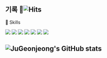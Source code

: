 
  
## 기록 👋![Hits](https://hits.seeyoufarm.com/api/count/incr/badge.svg?url=https://github.com/JuGeonjeong%2Fgjbae1212%2Fhit-counter&count_bg=%237FB4B1&title_bg=%&icon_color=%23FFFFFF&title=hits&edge_flat=false)

<!--
**JuGeonjeong/JuGeonjeong** is a ✨ _special_ ✨ repository because its `README.md` (this file) appears on your GitHub profile.

Here are some ideas to get you started:

- 🔭 I’m currently working on ...
- 🌱 I’m currently learning ...
- 👯 I’m looking to collaborate on ...
- 🤔 I’m looking for help with ...
- 💬 Ask me about ...
- 📫 How to reach me: ...
- 😄 Pronouns: ...
- ⚡ Fun fact: ...
-->

💪 Skills

<img src="https://img.shields.io/badge/JAVA-007396?style=for-the-badge&logo=JAVA&logoColor=white"/> <img src="https://img.shields.io/badge/JAVASCRIPT-F7DF1E?style=for-the-badge&logo=JAVASCRIPT&logoColor=black"/>
<img src="https://img.shields.io/badge/CSS-1572B6?style=for-the-badge&logo=css3&logoColor=white"/>
<img src="https://img.shields.io/badge/HTML-E34F26?style=for-the-badge&logo=HTML5&logoColor=black"/>
<img src="https://img.shields.io/badge/SPRING-6DB33F?style=for-the-badge&logo=SPRING&logoColor=white"/>
<img src="https://img.shields.io/badge/ORACLE-F80000?style=for-the-badge&logo=ORACLE&logoColor=black"/>
<img src="https://img.shields.io/badge/JQUERY-0769AD?style=for-the-badge&logo=JQUERY&logoColor=white"/>
  
  

  
<!--![JuGeonjeong's GitHub stats](https://github-readme-stats.vercel.app/api?username=JuGeonjeong&show_icons=true&theme=cobalt) -->
![JuGeonjeong's GitHub stats](https://github-readme-stats.vercel.app/api?username=JuGeonjeong&show_icons=true&hide=issues,stars,prs&theme=cobalt)
--
  
<!--[![Top Langs](https://github-readme-stats.vercel.app/api/top-langs/?username=anuraghazra&layout=compact)](https://github.com/anuraghazra/github-readme-stats)
--
-->
